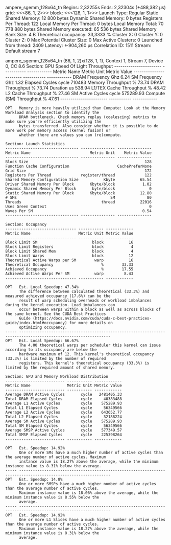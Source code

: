 ampere_sgemm_128x64_tn
Begins: 2,32255s
Ends: 2,32304s (+488,382 μs)
grid:  <<<86, 1, 2>>>
block: <<<128, 1, 1>>>
Launch Type: Regular
Static Shared Memory: 12 800 bytes
Dynamic Shared Memory: 0 bytes
Registers Per Thread: 122
Local Memory Per Thread: 0 bytes
Local Memory Total: 70 778 880 bytes
Shared Memory executed: 65 536 bytes
Shared Memory Bank Size: 4 B
Theoretical occupancy: 33,3333 %
Cluster X: 0
Cluster Y: 0
Cluster Z: 0
Max Potential Cluster Size: 0
Max Active Clusters: 0
Launched from thread: 2409
Latency: ←904,260 μs
Correlation ID: 1511
Stream: Default stream 7

ampere_sgemm_128x64_tn (86, 1, 2)x(128, 1, 1), Context 1, Stream 7, Device 0, CC 8.6
    Section: GPU Speed Of Light Throughput
    ----------------------- ----------- ------------
    Metric Name             Metric Unit Metric Value
    ----------------------- ----------- ------------
    DRAM Frequency                  Ghz         6.24
    SM Frequency                    Ghz         1.32
    Elapsed Cycles                cycle       710483
    Memory Throughput                 %        73.74
    DRAM Throughput                   %        73.74
    Duration                         us       538.94
    L1/TEX Cache Throughput           %        48.42
    L2 Cache Throughput               %        27.46
    SM Active Cycles              cycle    575289.93
    Compute (SM) Throughput           %        47.61
    ----------------------- ----------- ------------

    OPT   Memory is more heavily utilized than Compute: Look at the Memory Workload Analysis section to identify the    
          DRAM bottleneck. Check memory replay (coalescing) metrics to make sure you're efficiently utilizing the       
          bytes transferred. Also consider whether it is possible to do more work per memory access (kernel fusion) or  
          whether there are values you can (re)compute.                                                                 

    Section: Launch Statistics
    -------------------------------- --------------- ---------------
    Metric Name                          Metric Unit    Metric Value
    -------------------------------- --------------- ---------------
    Block Size                                                   128
    Function Cache Configuration                     CachePreferNone
    Grid Size                                                    172
    Registers Per Thread             register/thread             122
    Shared Memory Configuration Size           Kbyte           65.54
    Driver Shared Memory Per Block       Kbyte/block            1.02
    Dynamic Shared Memory Per Block       byte/block               0
    Static Shared Memory Per Block       Kbyte/block           12.80
    # SMs                                         SM              80
    Threads                                   thread           22016
    Uses Green Context                                             0
    Waves Per SM                                                0.54
    -------------------------------- --------------- ---------------

    Section: Occupancy
    ------------------------------- ----------- ------------
    Metric Name                     Metric Unit Metric Value
    ------------------------------- ----------- ------------
    Block Limit SM                        block           16
    Block Limit Registers                 block            4
    Block Limit Shared Mem                block            4
    Block Limit Warps                     block           12
    Theoretical Active Warps per SM        warp           16
    Theoretical Occupancy                     %        33.33
    Achieved Occupancy                        %        17.55
    Achieved Active Warps Per SM           warp         8.43
    ------------------------------- ----------- ------------

    OPT   Est. Local Speedup: 47.34%                                                                                    
          The difference between calculated theoretical (33.3%) and measured achieved occupancy (17.6%) can be the      
          result of warp scheduling overheads or workload imbalances during the kernel execution. Load imbalances can   
          occur between warps within a block as well as across blocks of the same kernel. See the CUDA Best Practices   
          Guide (https://docs.nvidia.com/cuda/cuda-c-best-practices-guide/index.html#occupancy) for more details on     
          optimizing occupancy.                                                                                         
    ----- --------------------------------------------------------------------------------------------------------------
    OPT   Est. Local Speedup: 66.67%                                                                                    
          The 4.00 theoretical warps per scheduler this kernel can issue according to its occupancy are below the       
          hardware maximum of 12. This kernel's theoretical occupancy (33.3%) is limited by the number of required      
          registers. This kernel's theoretical occupancy (33.3%) is limited by the required amount of shared memory.    

    Section: GPU and Memory Workload Distribution
    -------------------------- ----------- ------------
    Metric Name                Metric Unit Metric Value
    -------------------------- ----------- ------------
    Average DRAM Active Cycles       cycle   2481405.33
    Total DRAM Elapsed Cycles        cycle     40383488
    Average L1 Active Cycles         cycle    575289.93
    Total L1 Elapsed Cycles          cycle     56349566
    Average L2 Active Cycles         cycle    643652.77
    Total L2 Elapsed Cycles          cycle     32188224
    Average SM Active Cycles         cycle    575289.93
    Total SM Elapsed Cycles          cycle     56349566
    Average SMSP Active Cycles       cycle    577349.57
    Total SMSP Elapsed Cycles        cycle    225398264
    -------------------------- ----------- ------------

    OPT   Est. Speedup: 14.92%                                                                                          
          One or more SMs have a much higher number of active cycles than the average number of active cycles. Maximum  
          instance value is 18.27% above the average, while the minimum instance value is 8.31% below the average.      
    ----- --------------------------------------------------------------------------------------------------------------
    OPT   Est. Speedup: 14.8%                                                                                           
          One or more SMSPs have a much higher number of active cycles than the average number of active cycles.        
          Maximum instance value is 18.06% above the average, while the minimum instance value is 8.55% below the       
          average.                                                                                                      
    ----- --------------------------------------------------------------------------------------------------------------
    OPT   Est. Speedup: 14.92%                                                                                          
          One or more L1 Slices have a much higher number of active cycles than the average number of active cycles.    
          Maximum instance value is 18.27% above the average, while the minimum instance value is 8.31% below the       
          average. 